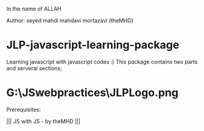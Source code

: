 ﻿In the name of ALLAH

Author:  seyed mahdi mahdavi mortazavi (theMHD)
# JLP-javascript-learning-package

Learning javascript with javascript codes :)
This package contains two parts and serveral sections;

# G:\JSwebpractices\JLPLogo.png

Prerequisites:

||| JS with JS - by theMHD |||